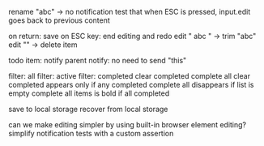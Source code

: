 

rename "abc" -> no notification
test that when ESC is pressed, input.edit goes back to previous content


on return: save
on ESC key: end editing and redo
edit " abc " -> trim "abc"
edit "" -> delete item

todo item: notify parent
notify: no need to send "this"

filter: all
filter: active
filter: completed
clear completed
complete all
clear completed appears only if any completed
complete all disappears if list is empty
complete all items is bold if all completed

save to local storage
recover from local storage

can we make editing simpler by using built-in browser element editing?
simplify notification tests with a custom assertion
